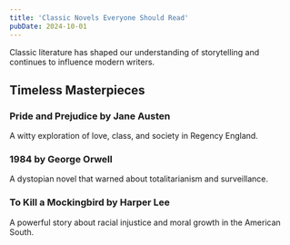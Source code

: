 ```yaml
---
title: 'Classic Novels Everyone Should Read'
pubDate: 2024-10-01
---
```


Classic literature has shaped our understanding of storytelling and continues to influence modern writers.

## Timeless Masterpieces

### Pride and Prejudice by Jane Austen

A witty exploration of love, class, and society in Regency England.

### 1984 by George Orwell

A dystopian novel that warned about totalitarianism and surveillance.

### To Kill a Mockingbird by Harper Lee

A powerful story about racial injustice and moral growth in the American South.
